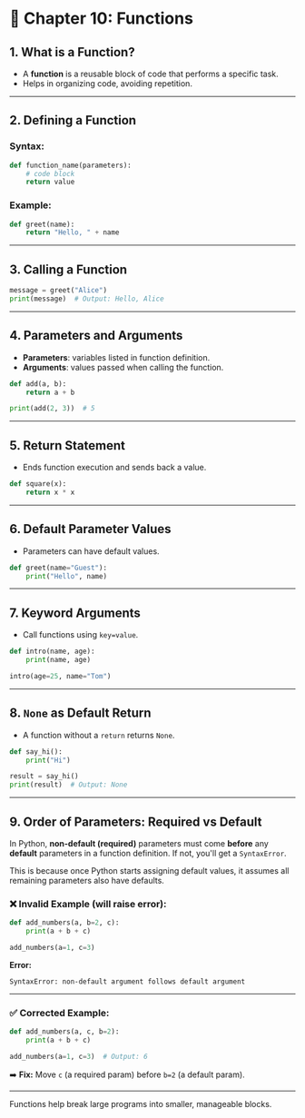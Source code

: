 # 📘 Chapter 10: Functions

## 1. What is a Function?
- A **function** is a reusable block of code that performs a specific task.
- Helps in organizing code, avoiding repetition.

---

## 2. Defining a Function

### Syntax:
```python
def function_name(parameters):
    # code block
    return value
```

### Example:
```python
def greet(name):
    return "Hello, " + name
```

---

## 3. Calling a Function

```python
message = greet("Alice")
print(message)  # Output: Hello, Alice
```

---

## 4. Parameters and Arguments

- **Parameters**: variables listed in function definition.
- **Arguments**: values passed when calling the function.

```python
def add(a, b):
    return a + b

print(add(2, 3))  # 5
```

---

## 5. Return Statement

- Ends function execution and sends back a value.
```python
def square(x):
    return x * x
```

---

## 6. Default Parameter Values

- Parameters can have default values.
```python
def greet(name="Guest"):
    print("Hello", name)
```

---

## 7. Keyword Arguments

- Call functions using `key=value`.
```python
def intro(name, age):
    print(name, age)

intro(age=25, name="Tom")
```

---

## 8. `None` as Default Return

- A function without a `return` returns `None`.

```python
def say_hi():
    print("Hi")

result = say_hi()
print(result)  # Output: None
```

---

## 9. Order of Parameters: Required vs Default

In Python, **non-default (required)** parameters must come **before** any **default** parameters in a function definition. If not, you'll get a `SyntaxError`.

This is because once Python starts assigning default values, it assumes all remaining parameters also have defaults.

### ❌ Invalid Example (will raise error):
```python
def add_numbers(a, b=2, c):
    print(a + b + c)

add_numbers(a=1, c=3)
```

**Error:**
```text
SyntaxError: non-default argument follows default argument
```

---

### ✅ Corrected Example:
```python
def add_numbers(a, c, b=2):
    print(a + b + c)

add_numbers(a=1, c=3)  # Output: 6
```

➡️ **Fix:** Move `c` (a required param) before `b=2` (a default param).

---

Functions help break large programs into smaller, manageable blocks.
